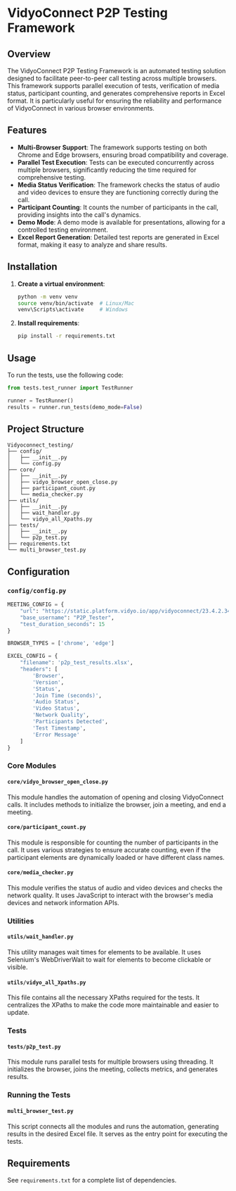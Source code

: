 # VidyoConnect P2P Testing Framework


## Overview
The VidyoConnect P2P Testing Framework is an automated testing solution designed to facilitate peer-to-peer call testing across multiple browsers. This framework supports parallel execution of tests, verification of media status, participant counting, and generates comprehensive reports in Excel format. It is particularly useful for ensuring the reliability and performance of VidyoConnect in various browser environments.

## Features
- **Multi-Browser Support**: The framework supports testing on both Chrome and Edge browsers, ensuring broad compatibility and coverage.
- **Parallel Test Execution**: Tests can be executed concurrently across multiple browsers, significantly reducing the time required for comprehensive testing.
- **Media Status Verification**: The framework checks the status of audio and video devices to ensure they are functioning correctly during the call.
- **Participant Counting**: It counts the number of participants in the call, providing insights into the call's dynamics.
- **Demo Mode**: A demo mode is available for presentations, allowing for a controlled testing environment.
- **Excel Report Generation**: Detailed test reports are generated in Excel format, making it easy to analyze and share results.


## Installation
1. **Create a virtual environment**:
   ```bash
   python -m venv venv
   source venv/bin/activate  # Linux/Mac
   venv\Scripts\activate     # Windows
   ```

2. **Install requirements**:
   ```bash
   pip install -r requirements.txt
   ```

## Usage
To run the tests, use the following code:
```python
from tests.test_runner import TestRunner

runner = TestRunner()
results = runner.run_tests(demo_mode=False)
```

## Project Structure
```
Vidyoconnect_testing/
├── config/
│   ├── __init__.py
│   └── config.py
├── core/
│   ├── __init__.py
│   ├── vidyo_browser_open_close.py
│   ├── participant_count.py
│   └── media_checker.py
├── utils/
│   ├── __init__.py
│   ├── wait_handler.py
│   └── vidyo_all_Xpaths.py
├── tests/
│   ├── __init__.py
│   └── p2p_test.py
├── requirements.txt
└── multi_browser_test.py
```

## Configuration
### `config/config.py`
```python
MEETING_CONFIG = {
    "url": "https://static.platform.vidyo.io/app/vidyoconnect/23.4.2.3423/index.html?roomdirect.html=&roomKey=OGRaoJS1Ll&pin=false&portal=https%3A%2F%2Fenghouse.vidyocloud.com&f=RzpJUENPOklQQ0k6TW9kOlRMUzpQQzpQdWJDOkNEUjpFUDpSUEk6QkE6TkRDOkNQUjpPQToyMjA6UFI6U1IyOlNSOlRQ&sessionToken=fc1b8bb6-26cf-41f2-bee5-9de9ceff4c25",
    "base_username": "P2P_Tester",
    "test_duration_seconds": 15
}

BROWSER_TYPES = ['chrome', 'edge']

EXCEL_CONFIG = {
    "filename": 'p2p_test_results.xlsx',
    "headers": [
        'Browser',
        'Version',
        'Status',
        'Join Time (seconds)',
        'Audio Status',
        'Video Status',
        'Network Quality',
        'Participants Detected',
        'Test Timestamp',
        'Error Message'
    ]
}
```

### Core Modules
#### `core/vidyo_browser_open_close.py`
This module handles the automation of opening and closing VidyoConnect calls. It includes methods to initialize the browser, join a meeting, and end a meeting.

#### `core/participant_count.py`
This module is responsible for counting the number of participants in the call. It uses various strategies to ensure accurate counting, even if the participant elements are dynamically loaded or have different class names.

#### `core/media_checker.py`
This module verifies the status of audio and video devices and checks the network quality. It uses JavaScript to interact with the browser's media devices and network information APIs.

### Utilities
#### `utils/wait_handler.py`
This utility manages wait times for elements to be available. It uses Selenium's WebDriverWait to wait for elements to become clickable or visible.

#### `utils/vidyo_all_Xpaths.py`
This file contains all the necessary XPaths required for the tests. It centralizes the XPaths to make the code more maintainable and easier to update.

### Tests
#### `tests/p2p_test.py`
This module runs parallel tests for multiple browsers using threading. It initializes the browser, joins the meeting, collects metrics, and generates results.

### Running the Tests
#### `multi_browser_test.py`
This script connects all the modules and runs the automation, generating results in the desired Excel file. It serves as the entry point for executing the tests.

## Requirements
See `requirements.txt` for a complete list of dependencies.